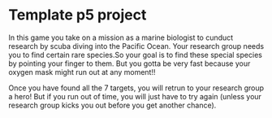 # Template p5 project

In this game you take on a mission as a marine biologist to cunduct research by scuba diving into the Pacific Ocean.
Your research group needs you to find certain rare species.So your goal is to find these special species by pointing your finger to them.
But you gotta be very fast because your oxygen mask might run out at any moment!!

Once you have found all the 7 targets, you will retrun to your research group a hero!
But if you run out of time, you will just have to try again (unless your research group kicks you out before you get another chance).

